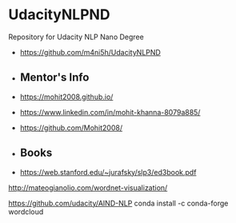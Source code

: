 # UdacityNLPND
Repository for Udacity NLP Nano Degree
- https://github.com/m4ni5h/UdacityNLPND

- ## Mentor's Info
- https://mohit2008.github.io/
- https://www.linkedin.com/in/mohit-khanna-8079a885/
- https://github.com/Mohit2008/
 
- ## Books
- https://web.stanford.edu/~jurafsky/slp3/ed3book.pdf



http://mateogianolio.com/wordnet-visualization/

https://github.com/udacity/AIND-NLP
conda install -c conda-forge wordcloud
